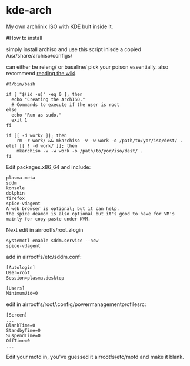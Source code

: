 # kde-arch
My own archlinix ISO with KDE bult inside it.

#How to install

simply install archiso and use this script inisde a copied /usr/share/archiso/configs/

can either be releng/ or baseline/
pick your poison essentially.
also recommend [reading the wiki](https://wiki.archlinux.org/title/archiso).

```
#!/bin/bash

if [ "$(id -u)" -eq 0 ]; then
  echo "Creating the ArchISO."
  # Commands to execute if the user is root
else
  echo "Run as sudo."
  exit 1
fi

if [[ -d work/ ]]; then
	rm -r work/ && mkarchiso -v -w work -o /path/to/yor/iso/dest/ .
elif [[ ! -d work/ ]]; then
	mkarchiso -v -w work -o /path/to/yor/iso/dest/ .
fi
```

Edit packages.x86_64 and include:
```
plasma-meta
sddm
konsole
dolphin
firefox
spice-vdagent
A web browser is optional; but it can help.
the spice deamon is also optional but it's good to have for VM's mainly for copy-paste under KVM.
```
Next edit in airrootfs/root.zlogin
```
systemctl enable sddm.service --now
spice-vdagent
```
add in airrootfs/etc/sddm.conf:
```
[Autologin]
User=root
Session=plasma.desktop

[Users]
MinimumUid=0
```
edit in airrootfs/root/.config/powermanagementprofilesrc:
```
[Screen]
...
BlankTime=0
StandbyTime=0
SuspendTime=0
OffTime=0
...
```
Edit your motd in, you've guessed it airrootfs/etc/motd and make it blank.

